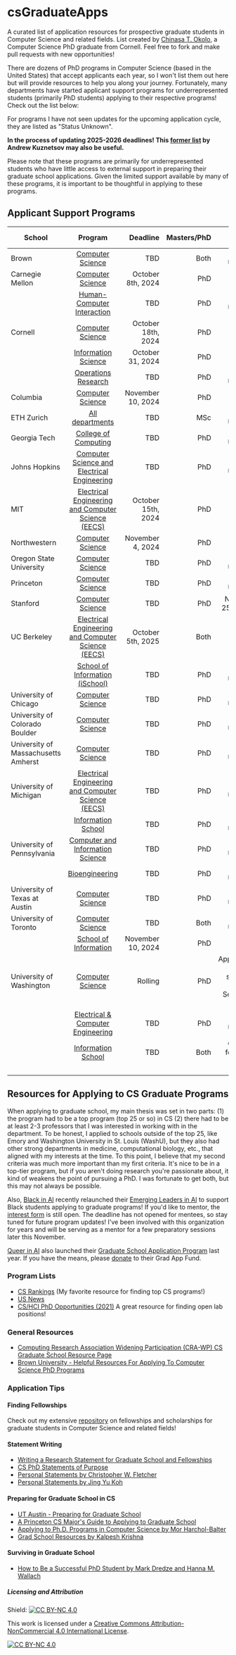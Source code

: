 # csGraduateApps
A curated list of application resources for prospective graduate students in Computer Science and related fields. List created by [Chinasa T. Okolo](http://www.chinasaokolo.com), a Computer Science PhD graduate from Cornell. Feel free to fork and make pull requests with new opportunities!

There are dozens of PhD programs in Computer Science (based in the United States) that accept applicants each year, so I won't list them out here but will provide resources to help you along your journey. Fortunately, many departments have started applicant support programs for underrepresented students (primarily PhD students) applying to their respective programs! Check out the list below:

For programs I have not seen updates for the upcoming application cycle, they are listed as "Status Unknown".

**In the process of updating 2025-2026 deadlines! This [former list](https://www.andrewkuz.net/public/dashboards/cs-hci-phd-application-review-programs/2025/html/cs-hci-phd-application-review-programs-2025.html) by Andrew Kuznetsov may also be useful.**

Please note that these programs are primarily for underrepresented students who have little access to external support in preparing their graduate school applications. Given the limited support available by many of these programs, it is important to be thoughtful in applying to these programs.

## Applicant Support Programs 
| School        | Program       | Deadline     | Masters/PhD  | Other details |
| ------------- |:-------------:| ------------:| ------------:| ------------:|
| Brown | [Computer Science](https://docs.google.com/forms/d/e/1FAIpQLScdG8AjMHfKAYmG8BqRBek6QffvZGUOTl9vgHnlClAUPZuOQw/viewform) | TBD | Both | Status Unknown | 
| Carnegie Mellon | [Computer Science](https://www.cs.cmu.edu/academics/phd/application-support) | October 8th, 2024 | PhD |              | 
|  | [Human-Computer Interaction](https://docs.google.com/forms/d/e/1FAIpQLSeBMe-7vZ0cyofdJWmXkNMvNxx8J9uJp5FHhe0uK_OEZq0I1A/viewform) | TBD | PhD | Status Unknown |
| Cornell | [Computer Science](https://www.cs.cornell.edu/phd/admissions) | October 18th, 2024  | PhD |              |
|         | [Information Science](https://infosci.cornell.edu/phd/admissions) | October 31, 2024 | PhD |  |
|         | [Operations Research](https://forms.gle/FEBgiRyAqhPhEcGr9) | TBD | PhD |  Status Unknown  |
| Columbia | [Computer Science](https://www.cs.columbia.edu/cscu-phd-par-program/) | November 10, 2024 | PhD |  |
| ETH Zurich | [All departments](https://www.ethzpaap.com/) | TBD | MSc |  Status Unknown  |
| Georgia Tech | [College of Computing](https://forms.office.com/pages/responsepage.aspx?id=u5ghSHuuJUuLem1_Mvqgg9xAot3THqRBplHR_fgRBB9UOTRaQ0hWNTVCNjlGTzE2TTIxTlZCTE5YWi4u) | TBD | PhD | Status Unknown |
| Johns Hopkins | [Computer Science and Electrical Engineering](https://www.clsp.jhu.edu/apply-for-phd/) | TBD | PhD | Status Unknown |
| MIT | [Electrical Engineering and Computer Science (EECS)](https://eecs-gaap.mit.edu) | October 15th, 2024 | PhD |              |
| Northwestern | [Computer Science](https://www.mccormick.northwestern.edu/computer-science/academics/graduate/admissions/) | November 4, 2024 | PhD |  |
| Oregon State University | [Computer Science](https://www.aigsa.club/aiasp/) | TBD | PhD | Status Unknown |
| Princeton | [Computer Science](https://docs.google.com/forms/d/e/1FAIpQLSeDGcQpK2CM9cdFCwfjmqOay9F26_EJMSSyKNHq_7BT2rhneg/viewform) | TBD | PhD | Status Unknown |
| Stanford | [Computer Science](https://www.cs.stanford.edu/admissions-student-resources) | TBD | PhD | November 25th, 2025 |
| UC Berkeley | [Electrical Engineering and Computer Science (EECS)](https://sites.google.com/berkeley.edu/eaaa/home) | October 5th, 2025 | Both |               |
|  | [School of Information (iSchool)](https://www.ischool.berkeley.edu/programs/phd/apply/faq#feedback) | TBD | PhD | Status Unknown |
| University of Chicago | [Computer Science](https://docs.google.com/forms/d/e/1FAIpQLSeNwJSngePVrKxv8oMVpOnHilfYTm3bdwlVRoQN0jtVxWqvhQ/viewform) | TBD | PhD |  Status Unknown  |
| University of Colorado Boulder | [Computer Science](https://www.colorado.edu/cs/admissions/graduate-admissions) | TBD | PhD | Status Unknown |
| University of Massachusetts Amherst | [Computer Science](https://paspumasscs.github.io) | TBD | PhD | Status Unknown |
| University of Michigan | [Electrical Engineering and Computer Science (EECS)](https://docs.google.com/forms/d/e/1FAIpQLSfgppaIsr1eMjVtqLuX1lFpmoYTAIBOsDj8reDfgEs8OPCrlg/viewform) | TBD | PhD | Status Unknown |
|         | [Information School](https://docs.google.com/forms/d/e/1FAIpQLScNeA4kUsDwdwFCrAldBOm9kd8CrD8hIc8bmTPsnCTWqZET5g) | TBD | PhD | Status Unknown |
| University of Pennsylvania | [Computer and Information Science](https://docs.google.com/forms/d/e/1FAIpQLSeJZIy_fiIbuPb4aQRygRPkxiYk0gq20o1zmhQNprKvKK4GsQ) | TBD | PhD | Status Unknown |
|         | [Bioengineering](https://docs.google.com/forms/d/e/1FAIpQLSeJZIy_fiIbuPb4aQRygRPkxiYk0gq20o1zmhQNprKvKK4GsQ) | TBD | PhD | Status Unknown |
| University of Texas at Austin | [Computer Science](https://www.cs.utexas.edu/graduate-program/prospective-students/applicationmentorship) | TBD | PhD | Status Unknown |
| University of Toronto | [Computer Science](https://sites.google.com/view/torontogaap) | TBD | Both |  Status Unknown  |
|         | [School of Information](https://docs.google.com/forms/d/e/1FAIpQLSdVa6vyKDcFQrlz0-WBTx2jfJ69prO62Ck4XTTPsMD8KcLjSg/viewform) | November 10, 2024 | PhD |   |
| University of Washington | [Computer Science](https://www.cs.washington.edu/academics/phd/admissions/pams) | Rolling | PhD | Applications open starting in mid-September 2025 |
|         | [Electrical & Computer Engineering](https://www.ece.uw.edu/academics/grad/graduate-info-sessions/) | TBD | PhD | Status Unknown |
|         | [Information School](https://ischool.uw.edu/diversity/idiversity-recruiters) | TBD | Both | Canceled for 2024-2025 |
|               |               |              |              |              |
|               |               |              |              |              |
|               |               |              |              |              |




## Resources for Applying to CS Graduate Programs
When applying to graduate school, my main thesis was set in two parts: (1) the program had to be a top program (top 25 or so) in CS (2) there had to be at least 2-3 professors that I was interested in working with in the department. To be honest, I applied to schools outside of the top 25, like Emory and Washington University in St. Louis (WashU), but they also had other strong departments in medicine, computational biology, etc., that aligned with my interests at the time. To this point, I believe that my second criteria was much more important than my first criteria. It's nice to be in a top-tier program, but if you aren't doing research you're passionate about, it kind of weakens the point of pursuing a PhD. I was fortunate to get both, but this may not always be possible.

Also, [Black in AI](https://blackinai2020.vercel.app/) recently relaunched their [ Emerging Leaders in AI](https://blackinai.github.io/post/academic_programs/) to support Black students applying to graduate programs! If you'd like to mentor, the [interest form](https://docs.google.com/forms/d/e/1FAIpQLScbTkbxzuep4PdGhvZmxZCTktP8l90OqVR7Ma25WjJVWOHtWQ/viewform) is still open. The deadline has not opened for mentees, so stay tuned for future program updates! I've been involved with this organization for years and will be serving as a mentor for a few preparatory sessions later this November.

[Queer in AI](https://www.queerinai.com) also launched their [Graduate School Application Program](https://www.queerinai.com/grad-app-aid) last year. If you have the means, please [donate](https://www.paypal.com/donate/?hosted_button_id=5S54QTPH8WCAG) to their Grad App Fund.

### Program Lists
* [CS Rankings](http://csrankings.org/#/index?all) (My favorite resource for finding top CS programs!)
* [US News](https://www.usnews.com/best-graduate-schools/top-science-schools/computer-science-rankings) 
* [CS/HCI PhD Opportunities (2021)](http://www.andrewkuz.net/hci-opportunities-2021.html) A great resource for finding open lab positions!

### General Resources 
* [Computing Research Association Widening Participation (CRA-WP) CS Graduate School Resource Page](https://cra.org/cra-wp/resourcelibrary/?fwp_audience=undergrad-students&fwp_goal=graduate-school) 
* [Brown University - Helpful Resources For Applying To Computer Science PhD Programs](https://cs.brown.edu/degrees/doctoral/applications/helpful-resources-applying-computer-science-phd-programs/)

### Application Tips

#### Finding Fellowships
Check out my extensive [repository](https://github.com/chinasaokolo/csGraduateFellowships) on fellowships and scholarships for graduate students in Computer Science and related fields!

#### Statement Writing
* [Writing a Research Statement for Graduate School and Fellowships](https://h2r.cs.brown.edu/writing-a-research-statement-for-graduate-school-and-fellowships/)
* [CS PhD Statements of Purpose](https://cs-sop.org)
* [Personal Statements by Christopher W. Fletcher](http://cwfletcher.net/Pages/SoP.php)
* [Personal Statements by Jing Yu Koh](https://jykoh.com/jykoh_sop.pdf)


#### Preparing for Graduate School in CS
* [UT Austin - Preparing for Graduate School](https://www.cs.utexas.edu/undergraduate-program/academics/advising/preparing-graduate-school)
* [A Princeton CS Major's Guide to Applying to Graduate School](https://www.cs.princeton.edu/academics/ugradpgm/gsg)
* [Applying to Ph.D. Programs in Computer Science by Mor Harchol-Balter](https://www.cs.cmu.edu/~harchol/gradschooltalk.pdf)
* [Grad School Resources by Kalpesh Krishna](https://martiansideofthemoon.github.io/2018/05/29/grad-resources.html)

#### Surviving in Graduate School
* [How to Be a Successful PhD Student by Mark Dredze and Hanna M. Wallach](http://www.cs.jhu.edu/~mdredze/publications/HowtoBeaSuccessfulPhDStudent.pdf)


##### Licensing and Attribution
Shield: [![CC BY-NC 4.0][cc-by-nc-shield]][cc-by-nc]

This work is licensed under a
[Creative Commons Attribution-NonCommercial 4.0 International License][cc-by-nc].

[![CC BY-NC 4.0][cc-by-nc-image]][cc-by-nc]

[cc-by-nc]: https://creativecommons.org/licenses/by-nc/4.0/
[cc-by-nc-image]: https://licensebuttons.net/l/by-nc/4.0/88x31.png
[cc-by-nc-shield]: https://img.shields.io/badge/License-CC%20BY--NC%204.0-lightgrey.svg

